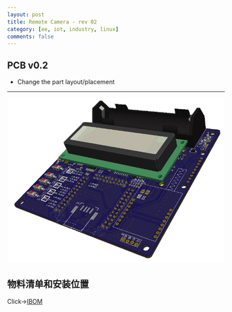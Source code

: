 ```yaml
---
layout: post
title: Remote Camera - rev 02
category: [ee, iot, industry, linux]
comments: false
---
```


## PCB v0.2

* Change the part layout/placement

---

![w800](/images/rcam2.jpg)

## 物料清单和安装位置
Click->[IBOM](/static/KiCAD-20200430-rcam-pcb-v02/bom/ibom/html)
